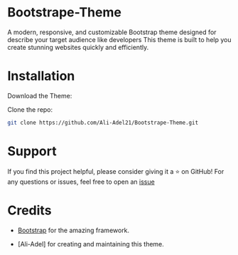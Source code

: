 ﻿# Bootstrape-Theme

A modern, responsive, and customizable Bootstrap theme designed for describe your target audience like developers This theme is built to help you create stunning websites quickly and efficiently.

# Installation
Download the Theme:

Clone the repo:
```bash
git clone https://github.com/Ali-Adel21/Bootstrape-Theme.git
```

# Support
If you find this project helpful, please consider giving it a ⭐️ on GitHub!
For any questions or issues, feel free to open an [issue](https://github.com/Ali-Adel21/Bootstrape-Theme/issues)

# Credits
- [Bootstrap](https://getbootstrap.com/) for the amazing framework.

- [Ali-Adel] for creating and maintaining this theme.
